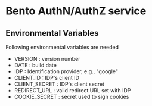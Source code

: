 # Bento AuthN/AuthZ service

## Environmental Variables
Following environmental variables are needed

- VERSION : version number
- DATE : build date
- IDP : Identification provider, e.g., "google"
- CLIENT_ID : IDP's client ID
- CLIENT_SECRET : IDP's client secret
- REDIRECT_URL : valid redirect URL set with IDP
- COOKIE_SECRET : secret used to sign cookies